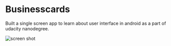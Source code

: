 # Businesscards

Built a single screen app to learn about user interface in android as a part of udacity nanodegree.

![screen shot](https://user-images.githubusercontent.com/3656230/36084159-6c3b7de6-0ff5-11e8-8e95-16f7f01f3b85.png)
